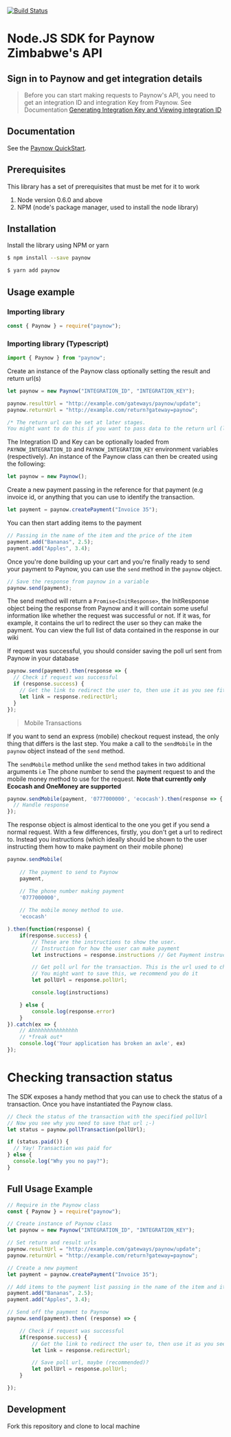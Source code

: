 [![Build Status](https://travis-ci.com/paynow/Paynow-NodeJS-SDK.svg?branch=master)](https://travis-ci.com/paynow/Paynow-NodeJS-SDK)


# Node.JS SDK for Paynow Zimbabwe's API

## Sign in to Paynow and get integration details

> Before you can start making requests to Paynow's API, you need to get an integration ID and integration Key from Paynow. 
See Documentation [Generating Integration Key and Viewing integration ID](https://developers.paynow.co.zw/docs/integration_generation.html)

## Documentation

See the [Paynow QuickStart](https://developers.paynow.co.zw/docs/quickstart.html).

## Prerequisites

This library has a set of prerequisites that must be met for it to work

1.  Node version 0.6.0 and above
1.  NPM (node's package manager, used to install the node library)

## Installation

Install the library using NPM or yarn

```sh
$ npm install --save paynow
```
```sh
$ yarn add paynow
```

## Usage example

### Importing library

```javascript
const { Paynow } = require("paynow");
```

### Importing library (Typescript)

```javascript
import { Paynow } from "paynow";
```


Create an instance of the Paynow class optionally setting the result and return url(s)

```javascript
let paynow = new Paynow("INTEGRATION_ID", "INTEGRATION_KEY");

paynow.resultUrl = "http://example.com/gateways/paynow/update";
paynow.returnUrl = "http://example.com/return?gateway=paynow";

/* The return url can be set at later stages. 
You might want to do this if you want to pass data to the return url (like the reference of the transaction) */
```
The Integration ID and Key can be optionally loaded from `PAYNOW_INTEGRATION_ID` and `PAYNOW_INTEGRATION_KEY` environment variables (respectively). An instance of the Paynow class can then be created using the following: 

```javascript
let paynow = new Paynow();
```

Create a new payment passing in the reference for that payment (e.g invoice id, or anything that you can use to identify the transaction.

```javascript
let payment = paynow.createPayment("Invoice 35");
```

You can then start adding items to the payment

```javascript
// Passing in the name of the item and the price of the item
payment.add("Bananas", 2.5);
payment.add("Apples", 3.4);
```

Once you're done building up your cart and you're finally ready to send your payment to Paynow, you can use the `send` method in the `paynow` object.

```javascript
// Save the response from paynow in a variable
paynow.send(payment);
```

The send method will return a `Promise<InitResponse>`, the InitResponse object being the response from Paynow and it will contain some useful information like whether the request was successful or not. If it was, for example, it contains the url to redirect the user so they can make the payment. You can view the full list of data contained in the response in our wiki

If request was successful, you should consider saving the poll url sent from Paynow in your database

```javascript
paynow.send(payment).then(response => {
  // Check if request was successful
  if (response.success) {
    // Get the link to redirect the user to, then use it as you see fit
    let link = response.redirectUrl;
  }
});
```

> Mobile Transactions

If you want to send an express (mobile) checkout request instead, the only thing that differs is the last step. You make a call to the `sendMobile` in the `paynow` object
instead of the `send` method.

The `sendMobile` method unlike the `send` method takes in two additional arguments i.e The phone number to send the payment request to and the mobile money method to use for the request. **Note that currently only Ecocash and OneMoney are supported**

```javascript
paynow.sendMobile(payment, '0777000000', 'ecocash').then(response => {
  // Handle response
});
```

The response object is almost identical to the one you get if you send a normal request. With a few differences, firstly, you don't get a url to redirect to. Instead you instructions (which ideally should be shown to the user instructing them how to make payment on their mobile phone)

```javascript
paynow.sendMobile(
    
    // The payment to send to Paynow
    payment, 

    // The phone number making payment
    '0777000000',
    
    // The mobile money method to use.
    'ecocash' 

).then(function(response) {
    if(response.success) {
        // These are the instructions to show the user. 
        // Instruction for how the user can make payment
        let instructions = response.instructions // Get Payment instructions for the selected mobile money method

        // Get poll url for the transaction. This is the url used to check the status of the transaction. 
        // You might want to save this, we recommend you do it
        let pollUrl = response.pollUrl; 

        console.log(instructions)

    } else {
        console.log(response.error)
    }
}).catch(ex => {
    // Ahhhhhhhhhhhhhhh
    // *freak out*
    console.log('Your application has broken an axle', ex)
});
```

# Checking transaction status

The SDK exposes a handy method that you can use to check the status of a transaction. Once you have instantiated the Paynow class.

```javascript
// Check the status of the transaction with the specified pollUrl
// Now you see why you need to save that url ;-)
let status = paynow.pollTransaction(pollUrl);

if (status.paid()) {
  // Yay! Transaction was paid for
} else {
  console.log("Why you no pay?");
}
```

## Full Usage Example

```javascript
// Require in the Paynow class
const { Paynow } = require("paynow");

// Create instance of Paynow class
let paynow = new Paynow("INTEGRATION_ID", "INTEGRATION_KEY");

// Set return and result urls
paynow.resultUrl = "http://example.com/gateways/paynow/update";
paynow.returnUrl = "http://example.com/return?gateway=paynow";

// Create a new payment
let payment = paynow.createPayment("Invoice 35");

// Add items to the payment list passing in the name of the item and it's price
payment.add("Bananas", 2.5);
payment.add("Apples", 3.4);

// Send off the payment to Paynow
paynow.send(payment).then( (response) => {

    // Check if request was successful
    if(response.success) {
        // Get the link to redirect the user to, then use it as you see fit
        let link = response.redirectUrl;

        // Save poll url, maybe (recommended)?
        let pollUrl = response.pollUrl;
    }

});
```


## Development 

Fork this repository and clone to local machine
